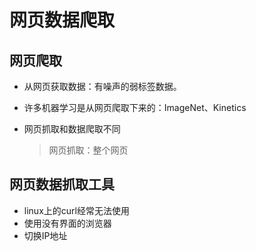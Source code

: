 # 网页数据爬取

## 网页爬取

+ 从网页获取数据：有噪声的弱标签数据。

+ 许多机器学习是从网页爬取下来的：ImageNet、Kinetics

+ 网页抓取和数据爬取不同

  > 网页抓取：整个网页
  >
  > 

## 网页数据抓取工具

+ linux上的curl经常无法使用
+ 使用没有界面的浏览器
+ 切换IP地址

